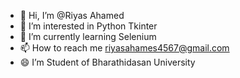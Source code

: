 - 👋 Hi, I’m @Riyas Ahamed
- 👀 I’m interested in Python Tkinter
- 🌱 I’m currently learning Selenium
- 📫 How to reach me riyasahames4567@gmail.com
- 😄 I’m Student of Bharathidasan University 
<!---
Riyas ahamed/ZeolousVenom is a ✨ special ✨ repository because its `README.md` (this file) appears on your GitHub profile.
You can click the Preview link to take a look at your changes.
--->
